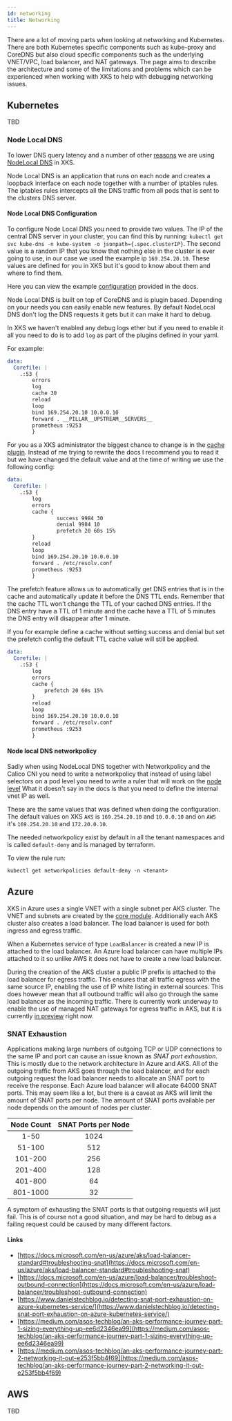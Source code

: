 ```yaml
---
id: networking
title: Networking
---
```


There are a lot of moving parts when looking at networking and Kubernetes. There are both Kubernetes specific components such as kube-proxy and CoreDNS but also cloud specific components such as the
underlying VNET/VPC, load balancer, and NAT gateways. The page aims to describe the architecture and some of the limitations and problems which can be experienced when working with XKS to help with
debugging networking issues.

## Kubernetes

TBD

### Node Local DNS

To lower DNS query latency and a number of other [reasons](https://kubernetes.io/docs/tasks/administer-cluster/nodelocaldns/#motivation)
we are using [NodeLocal DNS](https://kubernetes.io/docs/tasks/administer-cluster/nodelocaldns/) in XKS.

Node Local DNS is an application that runs on each node and creates a loopback interface on each node together with a number of iptables rules. The iptables rules intercepts all the DNS traffic from all pods that is sent to the clusters DNS server.

#### Node Local DNS Configuration

To configure Node Local DNS you need to provide two values.
The IP of the central DNS server in your cluster, you can find this by running: `kubectl get svc kube-dns -n kube-system -o jsonpath={.spec.clusterIP}`.
The second value is a random IP that you know that nothing else in the cluster is ever going to use, in our case we used the example ip `169.254.20.10`.
These values are defined for you in XKS but it's good to know about them and where to find them.

Here you can view the example [configuration](https://github.com/kubernetes/kubernetes/blob/master/cluster/addons/dns/nodelocaldns/nodelocaldns.yaml) provided in the docs.

Node Local DNS is built on top of CoreDNS and is plugin based. Depending on your needs you can easily enable new features.
By default NodeLocal DNS don't log the DNS requests it gets but it can make it hard to debug.

In XKS we haven't enabled any debug logs ether but if you need to enable it all you need to do is to add `log` as part of the plugins defined in your yaml.

For example:

```.yaml
data:
  Corefile: |
    .:53 {
        errors
        log
        cache 30
        reload
        loop
        bind 169.254.20.10 10.0.0.10
        forward . __PILLAR__UPSTREAM__SERVERS__
        prometheus :9253
        }
```

For you as a XKS administrator the biggest chance to change is in the [cache plugin](https://coredns.io/plugins/cache/).
Instead of me trying to rewrite the docs I recommend you to read it but we have changed the default value and at the time of writing we use the following config:

```.yaml
data:
  Corefile: |
    .:53 {
        log
        errors
        cache {
                success 9984 30
                denial 9984 10
                prefetch 20 60s 15%
        }
        reload
        loop
        bind 169.254.20.10 10.0.0.10
        forward . /etc/resolv.conf
        prometheus :9253
        }
```

The prefetch feature allows us to automatically get DNS entries that is in the cache and automatically update it before the DNS TTL ends.
Remember that the cache TTL won't change the TTL of your cached DNS entries.
If the DNS entry have a TTL of 1 minute and the cache have a TTL of 5 minutes the DNS entry will disappear after 1 minute.

If you for example define a cache without setting success and denial but set the prefetch config the default TTL cache value will still be applied.

```.yaml
data:
  Corefile: |
    .:53 {
        log
        errors
        cache {
            prefetch 20 60s 15%
        }
        reload
        loop
        bind 169.254.20.10 10.0.0.10
        forward . /etc/resolv.conf
        prometheus :9253
        }
```

#### Node local DNS networkpolicy

Sadly when using NodeLocal DNS together with Networkpolicy and the Calico CNI you need to write a networkpolicy that instead of using label selectors on a pod level you need to write a ruler
that will work on the [node level](https://github.com/kubernetes/kubernetes/blob/master/cluster/addons/dns/nodelocaldns/README.md#network-policy-and-dns-connectivity)
What it doesn't say in the docs is that you need to define the internal vnet IP as well.

These are the same values that was defined when doing the configuration.
The default values on XKS `AKS` is `169.254.20.10` and `10.0.0.10` and on `AWS` it's `169.254.20.10` and `172.20.0.10`.

The needed networkpolicy exist by default in all the tenant namespaces and is called `default-deny` and is managed by terraform.

To view the rule run:

`kubectl get networkpolicies default-deny -n <tenant>`

## Azure

XKS in Azure uses a single VNET with a single subnet per AKS cluster. The VNET and subnets are created by the [core module](https://github.com/XenitAB/terraform-modules/tree/main/modules/azure/core).
Additionally each AKS cluster also creates a load balancer. The load balancer is used for both ingress and egress traffic.

When a Kubernetes service of type `LoadBalancer` is created a new IP is attached to the load balancer. An Azure load balancer can have multiple IPs attached to it so unlike AWS it does not have to
create a new load balancer.

During the creation of the AKS cluster a public IP prefix is attached to the load balancer for egress traffic. This ensures that all traffic egress with the same source IP, enabling the use of IP
white listing in external sources. This does however mean that all outbound traffic will also go through the same load balancer as the incoming traffic. There is currently work underway to enable the
use of managed NAT gateways for egress traffic in AKS, but it is currently [in preview](https://docs.microsoft.com/en-us/azure/aks/nat-gateway) right now.

### SNAT Exhaustion

Applications making large numbers of outgoing TCP or UDP connections to the same IP and port can cause an issue known as _SNAT port exhaustion_. This is mostly due to the network architecture in Azure
and AKS. All of the outgoing traffic from AKS goes through the load balancer, and for each outgoing request the load balancer needs to allocate an SNAT port to receive the response. Each Azure load
balancer will allocate 64000 SNAT ports. This may seem like a lot, but there is a caveat as AKS will limit the amount of SNAT ports per node. The amount of SNAT ports available per node depends on
the amount of nodes per cluster.

| Node Count | SNAT Ports per Node |
| :--------: | :-----------------: |
|    1-50    |        1024         |
|   51-100   |         512         |
|  101-200   |         256         |
|  201-400   |         128         |
|  401-800   |         64          |
|  801-1000  |         32          |

A symptom of exhausting the SNAT ports is that outgoing requests will just fail. This is of course not a good situation, and may be hard to debug as a failing request could be caused by many different
factors.

#### Links

- [https://docs.microsoft.com/en-us/azure/aks/load-balancer-standard#troubleshooting-snat](https://docs.microsoft.com/en-us/azure/aks/load-balancer-standard#troubleshooting-snat)
- [https://docs.microsoft.com/en-us/azure/load-balancer/troubleshoot-outbound-connection](https://docs.microsoft.com/en-us/azure/load-balancer/troubleshoot-outbound-connection)
- [https://www.danielstechblog.io/detecting-snat-port-exhaustion-on-azure-kubernetes-service/](https://www.danielstechblog.io/detecting-snat-port-exhaustion-on-azure-kubernetes-service/)
- [https://medium.com/asos-techblog/an-aks-performance-journey-part-1-sizing-everything-up-ee6d2346ea99](https://medium.com/asos-techblog/an-aks-performance-journey-part-1-sizing-everything-up-ee6d2346ea99)
- [https://medium.com/asos-techblog/an-aks-performance-journey-part-2-networking-it-out-e253f5bb4f69](https://medium.com/asos-techblog/an-aks-performance-journey-part-2-networking-it-out-e253f5bb4f69)

## AWS

TBD
